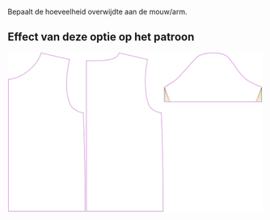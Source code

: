 Bepaalt de hoeveelheid overwijdte aan de mouw/arm.


## Effect van deze optie op het patroon
![Deze afbeelding toont het effect van deze optie door meerdere varianten die een andere waarde hebben voor deze optie te vervangen](teagan_sleeveease_sample.svg "Effect van deze optie op het patroon")
